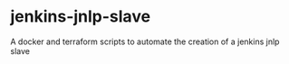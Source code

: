 # jenkins-jnlp-slave
A docker and terraform scripts to automate the creation of a jenkins jnlp slave
